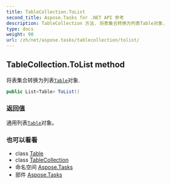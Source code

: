 ```yaml
---
title: TableCollection.ToList
second_title: Aspose.Tasks for .NET API 参考
description: TableCollection 方法. 将表集合转换为列表Table对象.
type: docs
weight: 90
url: /zh/net/aspose.tasks/tablecollection/tolist/
---
```

## TableCollection.ToList method

将表集合转换为列表[`Table`](../../table/)对象.

```csharp
public List<Table> ToList()
```

### 返回值

通用列表[`Table`](../../table/)对象。

### 也可以看看

* class [Table](../../table/)
* class [TableCollection](../)
* 命名空间 [Aspose.Tasks](../../tablecollection/)
* 部件 [Aspose.Tasks](../../../)


